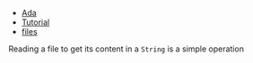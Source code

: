 * [Ada](/vacs/blogs/tagged.html?tag=Ada)
* [Tutorial](/vacs/blogs/tagged.html?tag=Tutorial)
* [files](/vacs/blogs/tagged.html?tag=files)

Reading a file to get its content in a `String` is a simple operation


